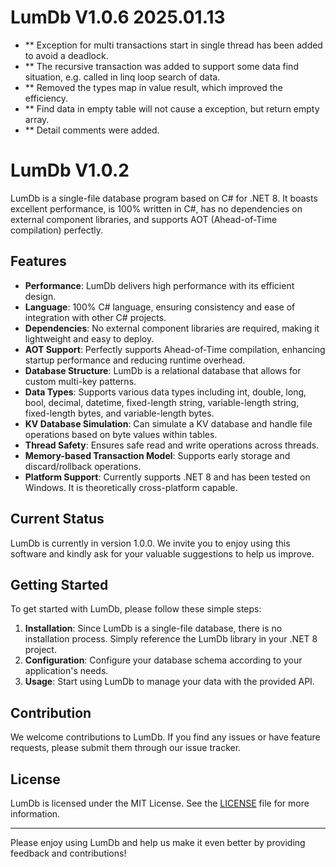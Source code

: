 # LumDb V1.0.6 2025.01.13
- ** Exception for multi transactions start in single thread has been added to avoid a deadlock.
- ** The recursive transaction was added to support some data find situation, e.g. called in linq loop search of data.
- ** Removed the types map in value result, which improved the efficiency.
- ** Find data in empty table will not cause a exception, but return empty array.
- ** Detail comments were added.

# LumDb V1.0.2

LumDb is a single-file database program based on C# for .NET 8. It boasts excellent performance, is 100% written in C#, has no dependencies on external component libraries, and supports AOT (Ahead-of-Time compilation) perfectly.

## Features

- **Performance**: LumDb delivers high performance with its efficient design.
- **Language**: 100% C# language, ensuring consistency and ease of integration with other C# projects.
- **Dependencies**: No external component libraries are required, making it lightweight and easy to deploy.
- **AOT Support**: Perfectly supports Ahead-of-Time compilation, enhancing startup performance and reducing runtime overhead.
- **Database Structure**: LumDb is a relational database that allows for custom multi-key patterns.
- **Data Types**: Supports various data types including int, double, long, bool, decimal, datetime, fixed-length string, variable-length string, fixed-length bytes, and variable-length bytes.
- **KV Database Simulation**: Can simulate a KV database and handle file operations based on byte values within tables.
- **Thread Safety**: Ensures safe read and write operations across threads.
- **Memory-based Transaction Model**: Supports early storage and discard/rollback operations.
- **Platform Support**: Currently supports .NET 8 and has been tested on Windows. It is theoretically cross-platform capable.

## Current Status

LumDb is currently in version 1.0.0. We invite you to enjoy using this software and kindly ask for your valuable suggestions to help us improve.

## Getting Started

To get started with LumDb, please follow these simple steps:

1. **Installation**: Since LumDb is a single-file database, there is no installation process. Simply reference the LumDb library in your .NET 8 project.
2. **Configuration**: Configure your database schema according to your application's needs.
3. **Usage**: Start using LumDb to manage your data with the provided API.

## Contribution

We welcome contributions to LumDb. If you find any issues or have feature requests, please submit them through our issue tracker.

## License

LumDb is licensed under the MIT License. See the [LICENSE](LICENSE.txt) file for more information.

---

Please enjoy using LumDb and help us make it even better by providing feedback and contributions!
